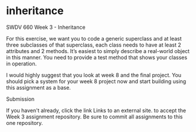 # inheritance
SWDV 660 Week 3 - Inheritance

For this exercise, we want you to code a generic superclass and at least three subclasses of that superclass, each class needs to have at least 2 attributes and 2 methods. It’s easiest to simply describe a real-world object in this manner.  You need to provide a test method that shows your classes in operation.

 

I would highly suggest that you look at week 8 and the final project.   You should pick a system for your week 8 project now and start building using this assignment as a base.

 

Submission

If you haven't already, click the link
Links to an external site. to accept the Week 3 assignment repository.   Be sure to commit all assignments to this one repository.
